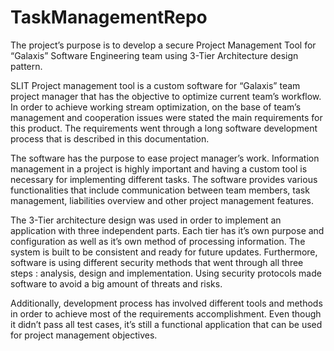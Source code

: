 # TaskManagementRepo
 
The project’s purpose is to develop a secure Project Management Tool for “Galaxis” Software Engineering team using 3-Tier Architecture design pattern.  

SLIT Project management tool is a custom software for “Galaxis” team project manager that has the objective to optimize current team’s workflow. In order to achieve working stream optimization, on the base of team’s management and cooperation issues were stated the main requirements for this product. The requirements went through a long software development process that is described in this documentation.  

The software has the purpose to ease project manager’s work. Information management in a project is highly important and having a custom tool is necessary for implementing different tasks. The software provides various functionalities that include communication between team members, task management, liabilities overview and other project management features.  

The 3-Tier architecture design was used in order to implement an application with three independent parts. Each tier has it’s own purpose and configuration as well as it’s own method of processing information. The system is built to be consistent and ready for future updates.  Furthermore, software is using different security methods that went through all three steps : analysis, design and implementation. Using security protocols made software to avoid a big amount of threats and risks. 

Additionally, development process has involved different tools and methods in order to achieve most of the requirements accomplishment. Even though it didn’t pass all test cases, it’s still a functional application that can be used for project management objectives.  

